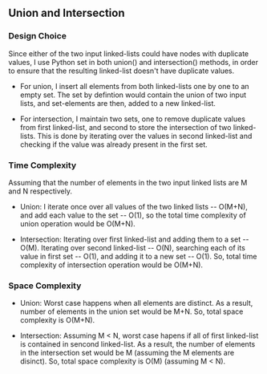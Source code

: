 ## Union and Intersection

### Design Choice

Since either of the two input linked-lists could have nodes with duplicate values, I use Python set in both union() and intersection() methods, in order to ensure that the resulting linked-list doesn't have duplicate values.

- For union, I insert all elements from both linked-lists one by one to an empty set. The set by defintion would contain the union of two input lists, and set-elements are then, added to a new linked-list.

- For intersection, I maintain two sets, one to remove duplicate values from first linked-list, and second to store the intersection of two linked-lists. This is done by iterating over the values in second linked-list and checking if the value was already present in the first set. 

### Time Complexity

Assuming that the number of elements in the two input linked lists are M and N respectively.

- Union: I iterate once over all values of the two linked lists -- O(M+N), and add each value to the set -- O(1), so the total time complexity of union operation would be O(M+N). 

- Intersection: Iterating over first linked-list and adding them to a set -- O(M). Iterating over second linked-list -- O(N), searching each of its value in first set -- O(1), and adding it to a new set -- O(1). So, total time complexity of intersection operation would be O(M+N).

### Space Complexity

- Union: Worst case happens when all elements are distinct. As a result, number of elements in the union set would be M+N. So, total space complexity is O(M+N).

- Intersection: Assuming M < N, worst case hapens if all of first linked-list is contained in sencond linked-list. As a result, the number of elements in the intersection set would be M (assuming the M elements are disinct). So, total space complexity is O(M) (assuming M < N).